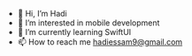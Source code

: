 - 👋 Hi, I’m Hadi
- 👀 I’m interested in mobile development
- 🌱 I’m currently learning SwiftUI
- 📫 How to reach me hadiessam9@gmail.com

<!---
xHadi3/xHadi3 is a ✨ special ✨ repository because its `README.md` (this file) appears on your GitHub profile.
You can click the Preview link to take a look at your changes.
--->
